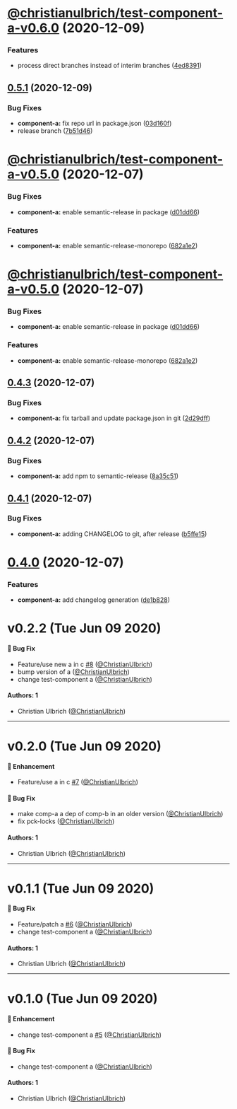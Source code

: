 # [@christianulbrich/test-component-a-v0.6.0](https://github.com/ChristianUlbrich/pnpm-semantic-release-prototype/compare/@christianulbrich/test-component-a@0.5.1...@christianulbrich/test-component-a@0.6.0) (2020-12-09)


### Features

* process direct branches instead of interim branches ([4ed8391](https://github.com/ChristianUlbrich/pnpm-semantic-release-prototype/commit/4ed8391fea01b4bca0cebe153ca1ad4c3491b5c4))

## [0.5.1](https://github.com/ChristianUlbrich/pnpm-semantic-release-prototype/compare/@christianulbrich/test-component-a@0.5.0...@christianulbrich/test-component-a@0.5.1) (2020-12-09)


### Bug Fixes

* **component-a:** fix repo url in package.json ([03d160f](https://github.com/ChristianUlbrich/pnpm-semantic-release-prototype/commit/03d160f43ccbae5e2cfaafdd076298d0a7a5c905))
* release branch ([7b51d46](https://github.com/ChristianUlbrich/pnpm-semantic-release-prototype/commit/7b51d46ace6513ad0c21b9b1280c2a591420793c))

# [@christianulbrich/test-component-a-v0.5.0](https://github.com/christianulbrich/lerna-release-prototype-in-action/compare/@christianulbrich/test-component-a@0.4.3...@christianulbrich/test-component-a@0.5.0) (2020-12-07)


### Bug Fixes

* **component-a:** enable semantic-release in package ([d01dd66](https://github.com/christianulbrich/lerna-release-prototype-in-action/commit/d01dd66b4226df639d1bd4ac4053cea92f4eb70c))


### Features

* **component-a:** enable semantic-release-monorepo ([682a1e2](https://github.com/christianulbrich/lerna-release-prototype-in-action/commit/682a1e208871df7881ad4a5ff6b5a9b1b6796946))

# [@christianulbrich/test-component-a-v0.5.0](https://github.com/christianulbrich/lerna-release-prototype-in-action/compare/@christianulbrich/test-component-a@0.4.3...@christianulbrich/test-component-a@0.5.0) (2020-12-07)


### Bug Fixes

* **component-a:** enable semantic-release in package ([d01dd66](https://github.com/christianulbrich/lerna-release-prototype-in-action/commit/d01dd66b4226df639d1bd4ac4053cea92f4eb70c))


### Features

* **component-a:** enable semantic-release-monorepo ([682a1e2](https://github.com/christianulbrich/lerna-release-prototype-in-action/commit/682a1e208871df7881ad4a5ff6b5a9b1b6796946))

## [0.4.3](https://github.com/christianulbrich/lerna-release-prototype-in-action/compare/@christianulbrich/test-component-a@0.4.2...@christianulbrich/test-component-a@0.4.3) (2020-12-07)


### Bug Fixes

* **component-a:** fix tarball and update package.json in git ([2d29dff](https://github.com/christianulbrich/lerna-release-prototype-in-action/commit/2d29dff23093aeb71423076a9260b0c3748009b2))

## [0.4.2](https://github.com/christianulbrich/lerna-release-prototype-in-action/compare/@christianulbrich/test-component-a@0.4.1...@christianulbrich/test-component-a@0.4.2) (2020-12-07)


### Bug Fixes

* **component-a:** add npm to semantic-release ([8a35c51](https://github.com/christianulbrich/lerna-release-prototype-in-action/commit/8a35c515c85fb3c978c04d8da31669528137bb92))

## [0.4.1](https://github.com/christianulbrich/lerna-release-prototype-in-action/compare/@christianulbrich/test-component-a@0.4.0...@christianulbrich/test-component-a@0.4.1) (2020-12-07)


### Bug Fixes

* **component-a:** adding CHANGELOG to git, after release ([b5ffe15](https://github.com/christianulbrich/lerna-release-prototype-in-action/commit/b5ffe15ce373beed443b026911ca2e06bfe99080))

# [0.4.0](https://github.com/christianulbrich/lerna-release-prototype-in-action/compare/@christianulbrich/test-component-a@0.3.0...@christianulbrich/test-component-a@0.4.0) (2020-12-07)


### Features

* **component-a:** add changelog generation ([de1b828](https://github.com/christianulbrich/lerna-release-prototype-in-action/commit/de1b828594454e73e3aa98a1fd3f228e7204eb4d))

# v0.2.2 (Tue Jun 09 2020)

#### 🐛 Bug Fix

- Feature/use new a in c [#8](https://github.com/ChristianUlbrich/lerna-release-prototype-in-action/pull/8) ([@ChristianUlbrich](https://github.com/ChristianUlbrich))
- bump version of a ([@ChristianUlbrich](https://github.com/ChristianUlbrich))
- change test-component a ([@ChristianUlbrich](https://github.com/ChristianUlbrich))

#### Authors: 1

- Christian Ulbrich ([@ChristianUlbrich](https://github.com/ChristianUlbrich))

---

# v0.2.0 (Tue Jun 09 2020)

#### 🚀 Enhancement

- Feature/use a in c [#7](https://github.com/ChristianUlbrich/lerna-release-prototype-in-action/pull/7) ([@ChristianUlbrich](https://github.com/ChristianUlbrich))

#### 🐛 Bug Fix

- make comp-a a dep of comp-b in an older version ([@ChristianUlbrich](https://github.com/ChristianUlbrich))
- fix pck-locks ([@ChristianUlbrich](https://github.com/ChristianUlbrich))

#### Authors: 1

- Christian Ulbrich ([@ChristianUlbrich](https://github.com/ChristianUlbrich))

---

# v0.1.1 (Tue Jun 09 2020)

#### 🐛 Bug Fix

- Feature/patch a [#6](https://github.com/ChristianUlbrich/lerna-release-prototype-in-action/pull/6) ([@ChristianUlbrich](https://github.com/ChristianUlbrich))
- change test-component a ([@ChristianUlbrich](https://github.com/ChristianUlbrich))

#### Authors: 1

- Christian Ulbrich ([@ChristianUlbrich](https://github.com/ChristianUlbrich))

---

# v0.1.0 (Tue Jun 09 2020)

#### 🚀 Enhancement

- change test-component a [#5](https://github.com/ChristianUlbrich/lerna-release-prototype-in-action/pull/5) ([@ChristianUlbrich](https://github.com/ChristianUlbrich))

#### 🐛 Bug Fix

- change test-component a ([@ChristianUlbrich](https://github.com/ChristianUlbrich))

#### Authors: 1

- Christian Ulbrich ([@ChristianUlbrich](https://github.com/ChristianUlbrich))
